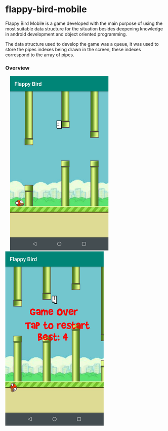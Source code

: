 # flappy-bird-mobile

Flappy Bird Mobile is a game developed with the main purpose of using the most suitable data structure for the situation besides deepening knowledge in android development and object oriented programming.

The data structure used to develop the game was a queue, it was used to store the pipes indexes being drawn in the screen, these indexes correspond to the array of pipes.

### Overview
<div>

  <img src="https://raw.githubusercontent.com/Junior-16/computer-science-codes/master/Fase-3/Programacao-I/Screenshot_20190625-023442.png" height="550" width="311"  hspace="15"/>
  
  <img src="https://raw.githubusercontent.com/Junior-16/computer-science-codes/master/Fase-3/Programacao-I/Screenshot_20190625-023524.png" height="550" width="311"/>
   
</div>

